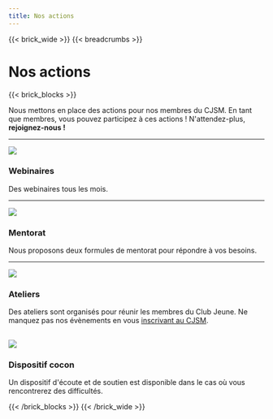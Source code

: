 ```yaml
---
title: Nos actions
---
```


{{< brick_wide >}}
{{< breadcrumbs >}}

# Nos actions


{{< brick_blocks >}}


Nous mettons en place des actions pour nos membres du CJSM. En tant que membres, vous pouvez participez à ces actions !
N'attendez-plus, **rejoignez-nous !**

---
![](/uploads/actions/webinaire.png)
### Webinaires

Des webinaires tous les mois.

[](/webinaires/)

---


![](/uploads/actions/mentorat.png)
### Mentorat

Nous proposons deux formules de mentorat pour répondre à vos besoins.

[](/mentorat/)

---

![](/uploads/actions/workshop.png)
### Ateliers

Des ateliers sont organisés pour réunir les membres du Club Jeune. Ne manquez pas nos évènements en vous [inscrivant au CJSM](/adhesion/). 

[](/ateliers/)
---

![](/uploads/actions/BienEtre_Travail.png)
### Dispositif cocon

Un dispositif d'écoute et de soutien est disponible dans le cas où vous rencontrerez des difficultés. 
[](/dispositif_cocon/)


{{< /brick_blocks >}}
{{< /brick_wide >}}